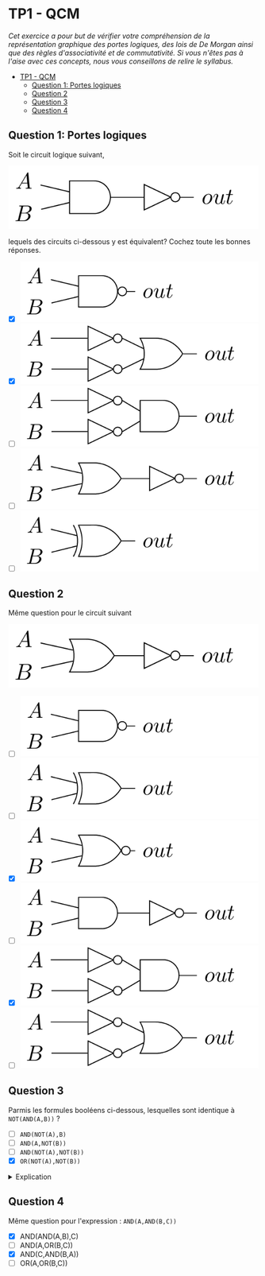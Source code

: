 # TP1 - QCM

*Cet exercice a pour but de vérifier votre compréhension de la représentation graphique des portes logiques, des lois de De Morgan ainsi que des règles d'associativité et de commutativité. Si vous n'êtes pas à l'aise avec ces concepts, nous vous conseillons de relire le syllabus.*

- [TP1 - QCM](#tp1---qcm)
  - [Question 1: Portes logiques](#question-1-portes-logiques)
  - [Question 2](#question-2)
  - [Question 3](#question-3)
  - [Question 4](#question-4)

## Question 1: Portes logiques

Soit le circuit logique suivant,

![Circuit logique](./assets/notplusand-1.png)

lequels des circuits ci-dessous y est équivalent? Cochez toute les bonnes réponses.

- [x] ![Circuit logique](./assets/nand-1.png)
- [x] ![Circuit logique](./assets/doublenotplusor-1.png)
- [ ] ![Circuit logique](./assets/doublenotplusand-1.png)
- [ ] ![Circuit logique](./assets/notplusor-1.png)
- [ ] ![Circuit logique](./assets/xor-1.png)

## Question 2

Même question pour le circuit suivant

![Circuit logique](./assets/notplusor-1.png)

- [ ] ![Circuit logique](./assets/nand-1.png)
- [ ] ![Circuit logique](./assets/xor-1.png)
- [x] ![Circuit logique](./assets/nor-1.png)
- [ ] ![Circuit logique](./assets/notplusand-1.png)
- [x] ![Circuit logique](./assets/doublenotplusand-1.png)
- [ ] ![Circuit logique](./assets/doublenotplusor-1.png)

## Question 3

Parmis les formules booléens ci-dessous, lesquelles sont identique à `NOT(AND(A,B))` ?

- [ ] `AND(NOT(A),B)`
- [ ] `AND(A,NOT(B))`
- [ ] `AND(NOT(A),NOT(B))`
- [x] `OR(NOT(A),NOT(B))`

<details>
<summary>Explication</summary>

`NOT(AND(A,B))` est équivalent à `NAND(A,B)`. La fonction `NAND` est équivalente à `OR(NOT(A),NOT(B))`.

</details>

## Question 4

Même question pour l'expression : `AND(A,AND(B,C))`

- [x] AND(AND(A,B),C)
- [ ] AND(A,OR(B,C))
- [x] AND(C,AND(B,A))
- [ ] OR(A,OR(B,C))
